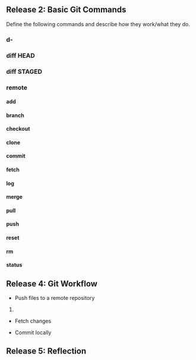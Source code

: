 ## Release 2: Basic Git Commands
Define the following commands and describe how they work/what they do.  

### d-
<!-- Delete a branch -->
<!-- Ex. git branch -d clean_up -->

### diff HEAD
<!-- Identify most recent commit -->

### diff STAGED
<!-- See changes you just staged  -->

### remote 
<!-- Push local repo to the github server-->

#### add
<!-- Add file to staging area - ex. git add example_file.txt -->

#### branch
<!-- Create a copy (i.e. branch) to make separate commits to  -->

#### checkout
<!-- Switch branches -->
<!-- Eliminate all changes since <target> -->
<!-- Ex. git checkout --octocat.txt -->

#### clone
<!-- Clones repo into new directory-->

#### commit
<!-- Commit changes - one can add a description as well with -m [message] -->

#### fetch
<!-- per Terminal, download objects and references from other repositories -->

#### log
<!-- Remembers all commits in order changes were made-->

#### merge
<!-- If one has two separate branches, take changes from one branch and commit to the other	 -->

#### pull
<!-- Check for changes on GitHub repo and pull any new changes -->

#### push
<!-- Tells git where to put commits when ready; -u can be used to remember parameters -->

#### reset
<!-- Unstage the most recently staged file -->

#### rm
<!-- Remove files -->

#### status
<!-- View current state of project -->

## Release 4: Git Workflow

- Push files to a remote repository
1. 

- Fetch changes


- Commit locally

## Release 5: Reflection